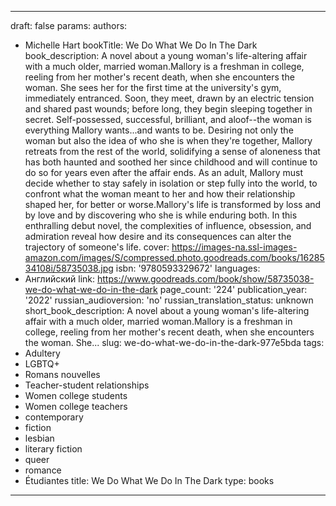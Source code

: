 ---
draft: false
params:
  authors:
  - Michelle  Hart
  bookTitle: We Do What We Do In The Dark
  book_description: A novel about a young woman's life-altering affair with a much
    older, married woman.Mallory is a freshman in college, reeling from her mother's
    recent death, when she encounters the woman. She sees her for the first time at
    the university's gym, immediately entranced. Soon, they meet, drawn by an electric
    tension and shared past wounds; before long, they begin sleeping together in secret.
    Self-possessed, successful, brilliant, and aloof--the woman is everything Mallory
    wants...and wants to be. Desiring not only the woman but also the idea of who
    she is when they're together, Mallory retreats from the rest of the world, solidifying
    a sense of aloneness that has both haunted and soothed her since childhood and
    will continue to do so for years even after the affair ends. As an adult, Mallory
    must decide whether to stay safely in isolation or step fully into the world,
    to confront what the woman meant to her and how their relationship shaped her,
    for better or worse.Mallory's life is transformed by loss and by love and by discovering
    who she is while enduring both. In this enthralling debut novel, the complexities
    of influence, obsession, and admiration reveal how desire and its consequences
    can alter the trajectory of someone's life.
  cover: https://images-na.ssl-images-amazon.com/images/S/compressed.photo.goodreads.com/books/1628534108i/58735038.jpg
  isbn: '9780593329672'
  languages:
  - Английский
  link: https://www.goodreads.com/book/show/58735038-we-do-what-we-do-in-the-dark
  page_count: '224'
  publication_year: '2022'
  russian_audioversion: 'no'
  russian_translation_status: unknown
  short_book_description: A novel about a young woman's life-altering affair with
    a much older, married woman.Mallory is a freshman in college, reeling from her
    mother's recent death, when she encounters the woman. She...
  slug: we-do-what-we-do-in-the-dark-977e5bda
  tags:
  - Adultery
  - LGBTQ+
  - Romans nouvelles
  - Teacher-student relationships
  - Women college students
  - Women college teachers
  - contemporary
  - fiction
  - lesbian
  - literary fiction
  - queer
  - romance
  - Étudiantes
title: We Do What We Do In The Dark
type: books
------
